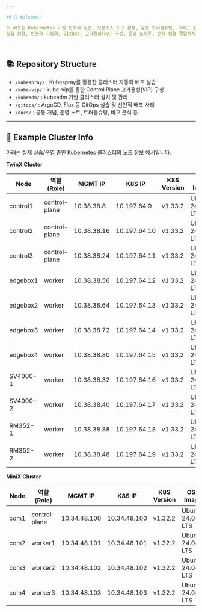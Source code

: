 ```yaml
---

## 👋 Welcome!

이 레포는 Kubernetes 기반 인프라 실습, 오픈소스 도구 활용, 운영 트러블슈팅, 그리고 실전 배포 경험을 한 곳에 모으기 위해 만들어졌습니다.
실습 환경, 인프라 자동화, GitOps, 고가용성(HA) 구성, 운영 노하우, 문제 해결 경험까지 모두 기록합니다.

---
```


## 📚 Repository Structure

- `/kubespray/` : Kubespray를 활용한 클러스터 자동화 배포 실습
- `/kube-vip/` : kube-vip를 통한 Control Plane 고가용성(VIP) 구성
- `/kubeadm/` : kubeadm 기반 클러스터 설치 및 관리
- `/gitops/` : ArgoCD, Flux 등 GitOps 실습 및 선언적 배포 사례
- `/docs/` : 공통 개념, 운영 노트, 트러블슈팅, 비교 분석 등

---

## 🚀 Example Cluster Info

아래는 실제 실습/운영 중인 Kubernetes 클러스터의 노드 정보 예시입니다.

<summary><b>TwinX Cluster</b></summary>

<table>
  <thead>
    <tr>
      <th>Node</th>
      <th>역할(Role)</th>
      <th>MGMT IP</th>
      <th>K8S IP</th>
      <th>K8S Version</th>
      <th>OS-Image</th>
      <th>Kernel Version</th>
      <th>Container Runtime</th>
    </tr>
  </thead>
  <tbody>
    <tr>
      <td>control1</td>
      <td>control-plane</td>
      <td>10.38.38.8</td>
      <td>10.197.64.9</td>
      <td>v1.33.2</td>
      <td>Ubuntu 24.04.2 LTS</td>
      <td>6.8.0-62-generic</td>
      <td>containerd://2.0.5</td>
    </tr>
    <tr>
      <td>control2</td>
      <td>control-plane</td>
      <td>10.38.38.16</td>
      <td>10.197.64.10</td>
      <td>v1.33.2</td>
      <td>Ubuntu 24.04.2 LTS</td>
      <td>6.8.0-53-generic</td>
      <td>containerd://2.0.5</td>
    </tr>
    <tr>
      <td>control3</td>
      <td>control-plane</td>
      <td>10.38.38.24</td>
      <td>10.197.64.11</td>
      <td>v1.33.2</td>
      <td>Ubuntu 24.04.2 LTS</td>
      <td>6.8.0-62-generic</td>
      <td>containerd://2.0.5</td>
    </tr>
    <tr>
      <td>edgebox1</td>
      <td>worker</td>
      <td>10.38.38.56</td>
      <td>10.197.64.12</td>
      <td>v1.33.2</td>
      <td>Ubuntu 24.04.2 LTS</td>
      <td>6.11.0-26-generic</td>
      <td>containerd://2.0.5</td>
    </tr>
    <tr>
      <td>edgebox2</td>
      <td>worker</td>
      <td>10.38.38.64</td>
      <td>10.197.64.13</td>
      <td>v1.33.2</td>
      <td>Ubuntu 24.04.2 LTS</td>
      <td>6.11.0-26-generic</td>
      <td>containerd://2.0.5</td>
    </tr>
    <tr>
      <td>edgebox3</td>
      <td>worker</td>
      <td>10.38.38.72</td>
      <td>10.197.64.14</td>
      <td>v1.33.2</td>
      <td>Ubuntu 24.04.2 LTS</td>
      <td>6.11.0-26-generic</td>
      <td>containerd://2.0.5</td>
    </tr>
    <tr>
      <td>edgebox4</td>
      <td>worker</td>
      <td>10.38.38.80</td>
      <td>10.197.64.15</td>
      <td>v1.33.2</td>
      <td>Ubuntu 24.04.2 LTS</td>
      <td>6.11.0-26-generic</td>
      <td>containerd://2.0.5</td>
    </tr>
    <tr>
      <td>SV4000-1</td>
      <td>worker</td>
      <td>10.38.38.32</td>
      <td>10.197.64.16</td>
      <td>v1.33.2</td>
      <td>Ubuntu 24.04.2 LTS</td>
      <td>6.11.0-26-generic</td>
      <td>containerd://2.0.5</td>
    </tr>
    <tr>
      <td>SV4000-2</td>
      <td>worker</td>
      <td>10.38.38.40</td>
      <td>10.197.64.17</td>
      <td>v1.33.2</td>
      <td>Ubuntu 24.04.2 LTS</td>
      <td>6.11.0-26-generic</td>
      <td>containerd://2.0.5</td>
    </tr>
    <tr>
      <td>RM352-1</td>
      <td>worker</td>
      <td>10.38.38.88</td>
      <td>10.197.64.18</td>
      <td>v1.33.2</td>
      <td>Ubuntu 24.04.2 LTS</td>
      <td>6.11.0-26-generic</td>
      <td>containerd://2.0.5</td>
    </tr>
    <tr>
      <td>RM352-2</td>
      <td>worker</td>
      <td>10.38.38.48</td>
      <td>10.197.64.19</td>
      <td>v1.33.2</td>
      <td>Ubuntu 24.04.2 LTS</td>
      <td>6.11.0-26-generic</td>
      <td>containerd://2.0.5</td>
    </tr>
  </tbody>
</table>


<summary><b>MiniX Cluster</b></summary>

<table>
  <thead>
    <tr>
      <th>Node</th>
      <th>역할(Role)</th>
      <th>MGMT IP</th>
      <th>K8S IP</th>
      <th>K8S Version</th>
      <th>OS-Image</th>
      <th>Kernel Version</th>
      <th>Container Runtime</th>
    </tr>
  </thead>
  <tbody>
    <tr>
      <td>com1</td>
      <td>control-plane</td>
      <td>10.34.48.100</td>
      <td>10.34.48.100</td>
      <td>v1.32.2</td>
      <td>Ubuntu 24.04.2 LTS</td>
      <td>6.8.0-59-generic</td>
      <td>containerd://2.0.3</td>
    </tr>
    <tr>
      <td>com2</td>
      <td>worker1</td>
      <td>10.34.48.101</td>
      <td>10.34.48.101</td>
      <td>v1.32.2</td>
      <td>Ubuntu 24.04.2 LTS</td>
      <td>6.8.0-63-generic</td>
      <td>containerd://2.0.3</td>
    </tr>
    <tr>
      <td>com3</td>
      <td>worker2</td>
      <td>10.34.48.102</td>
      <td>10.34.48.102</td>
      <td>v1.32.2</td>
      <td>Ubuntu 24.04.2 LTS</td>
      <td>6.8.0-53-generic</td>
      <td>containerd://2.0.3</td>
    </tr>
    <tr>
      <td>com4</td>
      <td>worker3</td>
      <td>10.34.48.103</td>
      <td>10.34.48.103</td>
      <td>v1.32.2</td>
      <td>Ubuntu 24.04.2 LTS</td>
      <td>6.8.0-55-generic</td>
      <td>containerd://2.0.3</td>
    </tr>
  </tbody>
</table>
